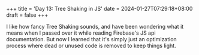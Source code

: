 +++
title = 'Day 13: Tree Shaking in JS'
date = 2024-01-27T07:29:18+08:00
draft = false
+++

I like how fancy Tree Shaking sounds, and have been wondering what it means when I passed over it while reading Firebase's JS api documentation. But now I learned that it's simply just an optimization process where dead or unused code is removed to keep things light.
